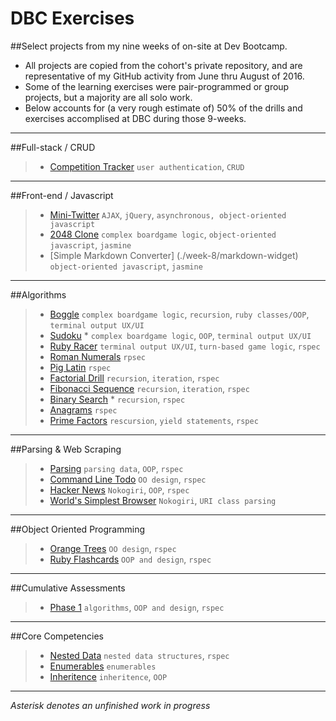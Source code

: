 # DBC Exercises
##Select projects from my nine weeks of on-site at Dev Bootcamp. 
* All projects are copied from the cohort's private repository, and are representative of my GitHub activity from June thru August of 2016. 
* Some of the learning exercises were pair-programmed or group projects, but a majority are all solo work. 
* Below accounts for (a very rough estimate of) 50% of the drills and exercises accomplised at DBC during those 9-weeks.

---

##Full-stack / CRUD
>* [Competition Tracker](./week-7/competition-tracker) `user authentication`, `CRUD`

---

##Front-end / Javascript
>* [Mini-Twitter](./week-8/mini-twitter) `AJAX`, `jQuery`, `asynchronous, object-oriented javascript`
>* [2048 Clone](./week-8/256-challenge) `complex boardgame logic`, `object-oriented javascript`, `jasmine`
>* [Simple Markdown Converter] (./week-8/markdown-widget) `object-oriented javascript`, `jasmine`

---

##Algorithms
>* [Boggle](./week-1/boggle) `complex boardgame logic`, `recursion`, `ruby classes/OOP`, `terminal output UX/UI`
>* [Sudoku](./week-1/sudoku) * `complex boardgame logic`, `OOP`, `terminal output UX/UI`
>* [Ruby Racer](./week-1/ruby_racer) `terminal output UX/UI`, `turn-based game logic`, `rspec`
>* [Roman Numerals](./week-1/roman_numerals) `rpsec`
>* [Pig Latin](./week-1/pig_latin) `rspec`
>* [Factorial Drill](./week-1/factorial_drill) `recursion`, `iteration`, `rspec`
>* [Fibonacci Sequence](./week-1/fibonacci) `recursion`, `iteration`, `rspec`
>* [Binary Search](./week-1/binary_search) * `recursion`, `rspec`
>* [Anagrams](./week-1/anagrams) `rspec`
>* [Prime Factors](./week-1/prime_factors) `rescursion`, `yield statements`, `rspec`

---

##Parsing & Web Scraping
>* [Parsing](./week-2/parsing-data) `parsing data`, `OOP`, `rspec`
>* [Command Line Todo](./week-2/basic-todo) `OO design`, `rspec`
>* [Hacker News](./week-2/web-scraping) `Nokogiri`, `OOP`, `rspec`
>* [World's Simplest Browser](./week-2/browser) `Nokogiri`, `URI class parsing`

---

##Object Oriented Programming
>* [Orange Trees](./week-2/orange-trees-1) `OO design`, `rspec`
>* [Ruby Flashcards](./week-2/flashcards) `OOP and design`, `rspec`

---

##Cumulative Assessments
>* [Phase 1](./week-2/assessment) `algorithms`, `OOP and design`, `rspec`

---

##Core Competencies
>* [Nested Data](./week-1/nested_arrays) `nested data structures`, `rspec`
>* [Enumerables](./week-1/basic_enumerables) `enumerables`
>* [Inheritence](./week-2/classical-inheritence) `inheritence`, `OOP`

---

*Asterisk denotes an unfinished work in progress*